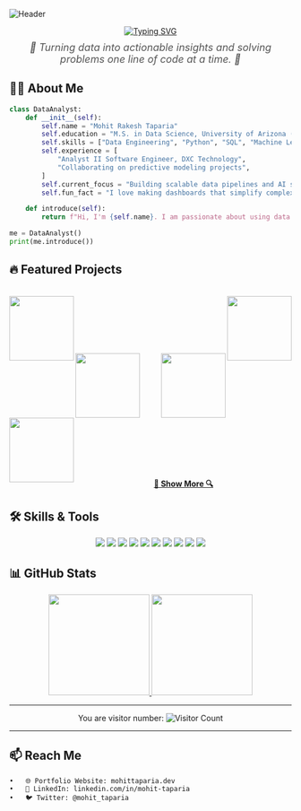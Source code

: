 ![Header](https://capsule-render.vercel.app/api?type=waving&color=gradient&height=200&text=Hello,%20I'm%20Mohit%20Taparia!&fontAlign=50&fontSize=40&fontColor=ffffff)

<div align="center">
  <!-- Typing effect -->
  <a href="https://git.io/typing-svg">
    <img src="https://readme-typing-svg.herokuapp.com?font=Fira+Code&size=28&color=1A73E8&lines=Data+Scientist+%7C+Engineer+%7C+Problem+Solver;Welcome+to+my+GitHub+profile!;Let's+build+data-driven+solutions+🚀" alt="Typing SVG" />
  </a>
  
  <!-- Subtitle quote -->
  <p style="font-size: 18px; font-style: italic; color: #555; margin-top: 10px;">
    🌟 Turning data into actionable insights and solving problems one line of code at a time. 🌟
  </p>
</div>


## 🧑‍💻 About Me

```python
class DataAnalyst:
    def __init__(self):
        self.name = "Mohit Rakesh Taparia"
        self.education = "M.S. in Data Science, University of Arizona (2025)"
        self.skills = ["Data Engineering", "Python", "SQL", "Machine Learning", "AWS"]
        self.experience = [
            "Analyst II Software Engineer, DXC Technology",
            "Collaborating on predictive modeling projects",
        ]
        self.current_focus = "Building scalable data pipelines and AI solutions"
        self.fun_fact = "I love making dashboards that simplify complex data!"

    def introduce(self):
        return f"Hi, I'm {self.name}. I am passionate about using data to solve real-world problems."

me = DataAnalyst()
print(me.introduce())
```
## 🔥 Featured Projects
<br>
<div width="100%" align="center">
  <a align="left" href="https://github.com/mohit-taparia/Telecom-Customer-Churn-Analysis" title="Telecom Customer Churn Analysis">
    <img align="left" height="115" src="https://github-readme-stats.vercel.app/api/pin/?username=mohit-taparia&repo=Telecom-Customer-Churn-Analysis&theme=react&border_color=61dafb&border_radius=10">
  </a>
  <a align="right" href="https://github.com/mohit-taparia/F1-Result-Analysis" title="Formula 1 Race Analysis">
    <img align="right" height="115" src="https://github-readme-stats.vercel.app/api/pin/?username=mohit-taparia&repo=F1-Result-Analysis&theme=react&border_color=61dafb&border_radius=10">
  </a>
</div>
<br/><br/><br/><br/><br/><br/>

<div width="100%" align="center">
  <a align="left" href="https://github.com/mohit-taparia/Live-Cricket-Score-Analysis" title="Live Cricket Score Analysis">
    <img align="left" height="115" src="https://github-readme-stats.vercel.app/api/pin/?username=mohit-taparia&repo=Live-Cricket-Score-Analysis&theme=react&border_color=61dafb&border_radius=10">
  </a>
  <a align="right" href="https://github.com/mohit-taparia/Big-Tech-Stock-Price-Analysis" title="Big Tech Stock Price Analysis">
    <img align="right" height="115" src="https://github-readme-stats.vercel.app/api/pin/?username=mohit-taparia&repo=Big-Tech-Stock-Price-Analysis&theme=react&border_color=61dafb&border_radius=10">
  </a>
</div>
<br/><br/><br/><br/><br/><br/>

<div width="100%" align="center">
  <a align="left" href="https://github.com/mohit-taparia/Arduino-Based-Solar-Tracking" title="Arduino-Based Solar Tracking">
    <img align="left" height="115" src="https://github-readme-stats.vercel.app/api/pin/?username=mohit-taparia&repo=Arduino-Based-Solar-Tracking&theme=react&border_color=61dafb&border_radius=10">
  </a>
</div>
<br/><br/><br/><br/><br/><br/>

<h4 align="center">
  <a href="https://github.com/mohit-taparia?tab=repositories" title="Show Repositories">🔎 Show More 🔍</a>
</h4>

## 🛠️ Skills & Tools

<div align="center">
  <img src="https://img.shields.io/badge/-Python-000?style=flat&logo=python" />
  <img src="https://img.shields.io/badge/-SQL-4479A1?style=flat&logo=mysql&logoColor=white" />
  <img src="https://img.shields.io/badge/-AWS-232F3E?style=flat&logo=amazon-aws&logoColor=white" />
  <img src="https://img.shields.io/badge/-R-276DC3?style=flat&logo=r&logoColor=white" />
  <img src="https://img.shields.io/badge/-Spark-E25A1C?style=flat&logo=apache-spark&logoColor=white" />
  <img src="https://img.shields.io/badge/-PowerBI-F2C811?style=flat&logo=powerbi" />
  <img src="https://img.shields.io/badge/-Tableau-E97627?style=flat&logo=tableau&logoColor=white" />
  <img src="https://img.shields.io/badge/-Excel-217346?style=flat&logo=microsoft-excel&logoColor=white" />
  <img src="https://img.shields.io/badge/-MongoDB-4DB33D?style=flat&logo=mongodb&logoColor=white" />
  <img src="https://img.shields.io/badge/-TensorFlow-FF6F00?style=flat&logo=tensorflow&logoColor=white" />
</div>

## 📊 GitHub Stats

<div align="center">
  <a href="https://github.com/mohit-taparia">
    <img height="180em" src="https://github-readme-stats.vercel.app/api?username=mohit-taparia&show_icons=true&theme=react&hide_border=true&count_private=true&include_all_commits=true" />
    <img height="180em" src="https://github-readme-stats.vercel.app/api/top-langs/?username=mohit-taparia&layout=compact&langs_count=6&theme=react&hide_border=true" />
  </a>
</div>

---

<div align="center">
  <!-- Visitor count -->
  You are visitor number:  
  <img src="https://profile-counter.glitch.me/mohit-taparia/count.svg" alt="Visitor Count" />
</div>

---

## 📫 Reach Me
	•	🌐 Portfolio Website: mohittaparia.dev
	•	💼 LinkedIn: linkedin.com/in/mohit-taparia
	•	🐦 Twitter: @mohit_taparia
